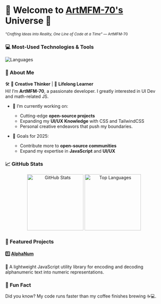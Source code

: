 # 🌌 Welcome to [ArtMFM-70's](https://github.com/ArtMFM-70) Universe 🚀

<sub>*"Crafting Ideas into Reality, One Line of Code at a Time"* — ArtMFM-70</sub>

### 💻 Most-Used Technologies & Tools  
![Languages](https://skillicons.dev/icons?i=html,css,js,tailwindcss,vue,vite,nodejs,ai&theme=dark&perline=6)

### 🚀 About Me  
🛠 🎨 **Creative Thinker** | 📖 **Lifelong Learner**  
Hi! I’m **ArtMFM-70**, a passionate developer. I greatly interested in UI Dev and math-related JS.

- 🔭 I’m currently working on:  
  - Cutting-edge **open-source projects**  
  - Expanding my **UI/UX Knowledge** with CSS and TailwindCSS
  - Personal creative endeavors that push my boundaries.  

- 🎯 Goals for 2025:  
  - Contribute more to **open-source communities**  
  - Expand my expertise in **JavaScript** and **UI/UX**  

### 📈 GitHub Stats  
<p align="center">
  <img src="https://github-readme-stats.vercel.app/api?username=ArtMFM-70&show_icons=true&theme=tokyonight" alt="GitHub Stats" height="180em" />
  <img src="https://github-readme-stats.vercel.app/api/top-langs/?username=ArtMFM-70&layout=compact&theme=tokyonight" alt="Top Languages" height="180em" />
</p>

### 🌟 Featured Projects  

#### 1️⃣ [**AlphaNum**](https://github.com/ArtMFM-70/AlphaNum)  
🔗 A lightweight JavaScript utility library for encoding and decoding alphanumeric text into numeric representations. 

<!--
### 🌐 Connect with Me  
<a href="https://linkedin.com/in/your-profile" target="_blank"><img src="https://img.shields.io/badge/-LinkedIn-0077B5?style=for-the-badge&logo=linkedin&logoColor=white"></a>
<a href="https://twitter.com/your-handle" target="_blank"><img src="https://img.shields.io/badge/-Twitter-1DA1F2?style=for-the-badge&logo=twitter&logoColor=white"></a>
<a href="mailto:your-email@example.com"><img src="https://img.shields.io/badge/-Email-D14836?style=for-the-badge&logo=gmail&logoColor=white"></a>
-->

### 🎉 Fun Fact  
Did you know? My code runs faster than my coffee finishes brewing ☕💻.
